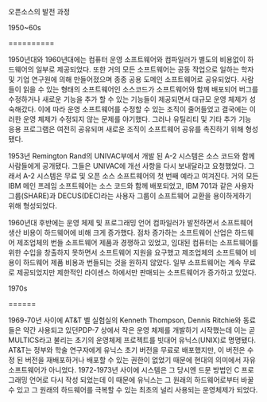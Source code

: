 오픈소스의 발전 과정

1950~60s

==========

1950년대와 1960년대에는 컴퓨터 운영 소프트웨어와 컴파일러가 별도의 비용없이 하드웨어의 일부로 제공되었다. 또한 거의 모든 소프트웨어는 공동 작업으로 일하는 학자 및 기업 연구원에 의해 만들어졌으며 종종 공용 도메인 소프트웨어로 공유되었다. 사람들이 읽을 수 있는 형태의 소프트웨어인 소스코드가 소프트웨어와 함께 배포되어 버그를 수정하거나 새로운 기능을 추가 할 수 있는 기능들이 제공되면서 대규모 운영 체제가 성숙해갔다. 이에 따라 운영 소프트웨어를 수정할 수 있는 조직이 줄어들었고 결국에는 이러한 운영 체제가 수정되지 않는 문제를 야기했다. 그러나 유틸리티 및 기타 추가 기능 응용 프로그램은 여전히 공유되며 새로운 조직이 소프트웨어 공유를 촉진하기 위해 형성됐다.

1953년 Remington Rand의 UNIVAC부에서 개발 된 A-2 시스템은 소스 코드와 함께 사람들에게 공개됐다. 그들은 UNIVAC에 개선 사항을 다시 보내달라고 요청했었다. 그래서 A-2 시스템은 무료 및 오픈 소스 소프트웨어의 첫 번째 예라고 여겨진다. 거의 모든 IBM 메인 프레임 소프트웨어는 소스 코드와 함께 배포되었고, IBM 701과 같은 사용자 그룹\(SHARE\)과 DECUS\(DEC\)라는 사용자 그룹이 소프트웨어 교환을 용이하게하기 위해 형성되었다.

1960년대 후반에는 운영 체제 및 프로그래밍 언어 컴파일러가 발전하면서 소프트웨어 생산 비용이 하드웨어에 비해 크게 증가했다. 점차 증가하는 소프트웨어 산업은 하드웨어 제조업체의 번들 소프트웨어 제품과 경쟁하고 있었고, 임대된 컴퓨터는 소프트웨어를 위한 수입을 창출하지 못하면서 소프트웨어 지원을 요구했고 제조업체의 소프트웨어 비용이 하드웨어 제품 비용과 번들되는 것을 원하지 않았다. 일부 소프트웨어는 계속 무료로 제공되었지만 제한적인 라이센스 하에서만 판매되는 소프트웨어가 증가하고 있었다.

1970s

======

1969-70년 사이에 AT&T 벨 실험실의 Kenneth Thompson, Dennis Ritchie와 동료들은 약간 사용되고 있던PDP-7 상에서 작은 운영 체제를 개발하기 시작했는데 이는 곧 MULTICS라고 불리는 초기의 운영체제 프로젝트를 빗대어 유닉스\(UNIX\)로 명명됐다. AT&T는 정부와 학술 연구자에게 유닉스 초기 버전을 무료로 배포했지만, 이 버전은 수정 된 버전을 재배포하거나 배포할 수 있는 권한이 없었기 때문에 현대의 의미에서 자유 소프트웨어가 아니었다. 1972-1973년 사이에 시스템은 그 당시엔 드문 방법인 C 프로그래밍 언어로 다시 작성 되었는데 이 때문에 유닉스는 그 원래의 하드웨어로부터 바꿀 수 있고 그 원래의 하드웨어를 극복할 수 있는 최초의 널리 사용되는 운영체제가 되었다.

